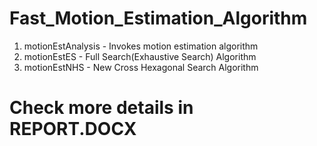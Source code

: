 # Fast_Motion_Estimation_Algorithm
1. motionEstAnalysis - Invokes motion estimation algorithm 
2. motionEstES - Full Search(Exhaustive Search) Algorithm 
3. motionEstNHS - New Cross Hexagonal Search Algorithm
# Check more details in REPORT.DOCX
